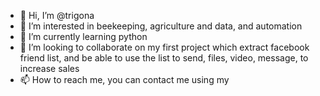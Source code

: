 - 👋 Hi, I’m @trigona
- 👀 I’m interested in beekeeping, agriculture and data, and automation
- 🌱 I’m currently learning python
- 💞️ I’m looking to collaborate on my first project which extract facebook friend list, and be able to use the list to send, files, video, message, to increase sales
- 📫 How to reach me, you can contact me using my 

<!---
trigona/trigona is a ✨ special ✨ repository because its `README.md` (this file) appears on your GitHub profile.
You can click the Preview link to take a look at your changes.
--->
